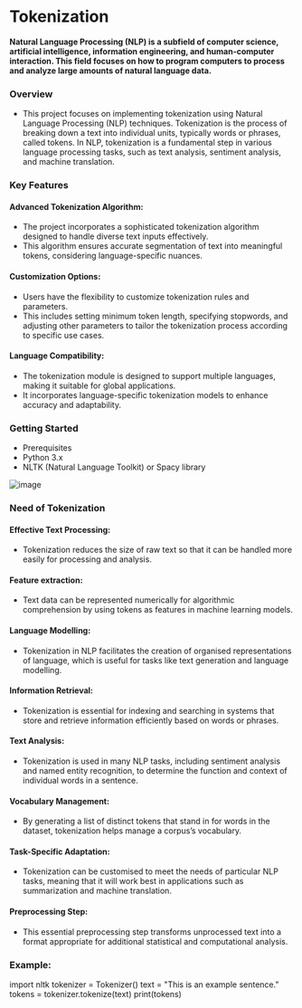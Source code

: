 # Tokenization

**Natural Language Processing (NLP) is a subfield of computer science, artificial intelligence, information engineering, and human-computer interaction. This field focuses on how to program computers to process and analyze large amounts of natural language data.**

### Overview
- This project focuses on implementing tokenization using Natural Language Processing (NLP) techniques. Tokenization is the process of breaking down a text into individual units, typically words or phrases, called tokens. In NLP, tokenization is a fundamental step in various language processing tasks, such as text analysis, sentiment analysis, and machine translation.

### Key Features
#### Advanced Tokenization Algorithm:
- The project incorporates a sophisticated tokenization algorithm designed to handle diverse text inputs effectively.
- This algorithm ensures accurate segmentation of text into meaningful tokens, considering language-specific nuances.

#### Customization Options: 
- Users have the flexibility to customize tokenization rules and parameters.
- This includes setting minimum token length, specifying stopwords, and adjusting other parameters to tailor the tokenization process according to specific use cases.

#### Language Compatibility: 
- The tokenization module is designed to support multiple languages, making it suitable for global applications.
- It incorporates language-specific tokenization models to enhance accuracy and adaptability.
### Getting Started
- Prerequisites
- Python 3.x
- NLTK (Natural Language Toolkit) or Spacy library

![image](https://github.com/Yuvaramesh/NLP-Programs/assets/122080340/5dd0a775-137d-4204-b842-5a05b5cc1766)



### Need of Tokenization

#### Effective Text Processing: 
- Tokenization reduces the size of raw text so that it can be handled more easily for processing and analysis.
#### Feature extraction:
- Text data can be represented numerically for algorithmic comprehension by using tokens as features in machine learning models.
#### Language Modelling: 
- Tokenization in NLP facilitates the creation of organised representations of language, which is useful for tasks like text generation and language modelling.
#### Information Retrieval: 
- Tokenization is essential for indexing and searching in systems that store and retrieve information efficiently based on words or phrases.
#### Text Analysis:
- Tokenization is used in many NLP tasks, including sentiment analysis and named entity recognition, to determine the function and context of individual words in a sentence.
#### Vocabulary Management: 
- By generating a list of distinct tokens that stand in for words in the dataset, tokenization helps manage a corpus’s vocabulary.
#### Task-Specific Adaptation:
- Tokenization can be customised to meet the needs of particular NLP tasks, meaning that it will work best in applications such as summarization and machine translation.
#### Preprocessing Step: 
- This essential preprocessing step transforms unprocessed text into a format appropriate for additional statistical and computational analysis.

### Example:

import nltk
tokenizer = Tokenizer()
text = "This is an example sentence."
tokens = tokenizer.tokenize(text)
print(tokens)

